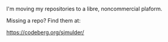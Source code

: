 I'm moving my repositories to a libre, noncommercial plaform.

Missing a repo? Find them at:

https://codeberg.org/sjmulder/

